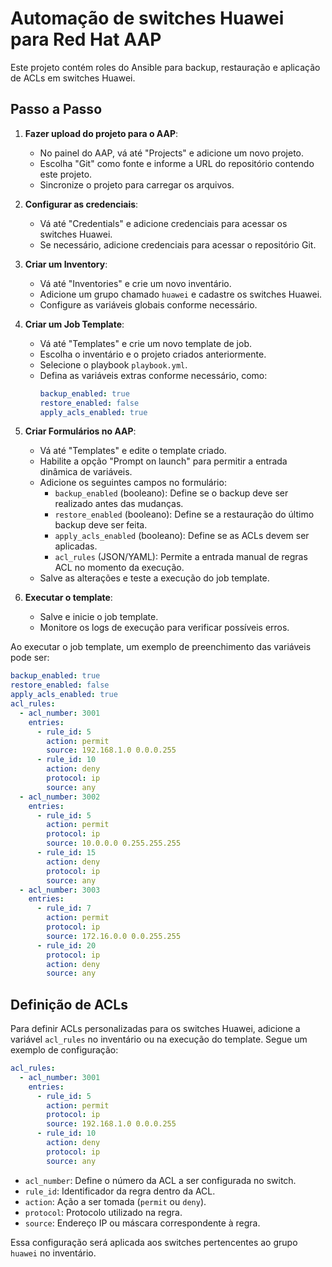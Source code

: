 # Automação de switches Huawei para Red Hat AAP

Este projeto contém roles do Ansible para backup, restauração e aplicação de ACLs em switches Huawei.


## Passo a Passo

1. **Fazer upload do projeto para o AAP**:
   - No painel do AAP, vá até "Projects" e adicione um novo projeto.
   - Escolha "Git" como fonte e informe a URL do repositório contendo este projeto.
   - Sincronize o projeto para carregar os arquivos.

2. **Configurar as credenciais**:
   - Vá até "Credentials" e adicione credenciais para acessar os switches Huawei.
   - Se necessário, adicione credenciais para acessar o repositório Git.

3. **Criar um Inventory**:
   - Vá até "Inventories" e crie um novo inventário.
   - Adicione um grupo chamado `huawei` e cadastre os switches Huawei.
   - Configure as variáveis globais conforme necessário.

4. **Criar um Job Template**:
   - Vá até "Templates" e crie um novo template de job.
   - Escolha o inventário e o projeto criados anteriormente.
   - Selecione o playbook `playbook.yml`.
   - Defina as variáveis extras conforme necessário, como:
     ```yaml
     backup_enabled: true
     restore_enabled: false
     apply_acls_enabled: true
     ```

5. **Criar Formulários no AAP**:
   - Vá até "Templates" e edite o template criado.
   - Habilite a opção "Prompt on launch" para permitir a entrada dinâmica de variáveis.
   - Adicione os seguintes campos no formulário:
     - `backup_enabled` (booleano): Define se o backup deve ser realizado antes das mudanças.
     - `restore_enabled` (booleano): Define se a restauração do último backup deve ser feita.
     - `apply_acls_enabled` (booleano): Define se as ACLs devem ser aplicadas.
     - `acl_rules` (JSON/YAML): Permite a entrada manual de regras ACL no momento da execução.
   - Salve as alterações e teste a execução do job template.

6. **Executar o template**:
   - Salve e inicie o job template.
   - Monitore os logs de execução para verificar possíveis erros.

Ao executar o job template, um exemplo de preenchimento das variáveis pode ser:

```yaml
backup_enabled: true
restore_enabled: false
apply_acls_enabled: true
acl_rules:
  - acl_number: 3001
    entries:
      - rule_id: 5
        action: permit
        source: 192.168.1.0 0.0.0.255
      - rule_id: 10
        action: deny
        protocol: ip
        source: any
  - acl_number: 3002
    entries:
      - rule_id: 5
        action: permit
        protocol: ip
        source: 10.0.0.0 0.255.255.255
      - rule_id: 15
        action: deny
        protocol: ip
        source: any
  - acl_number: 3003
    entries:
      - rule_id: 7
        action: permit
        protocol: ip
        source: 172.16.0.0 0.0.255.255
      - rule_id: 20
        protocol: ip
        action: deny
        source: any
```

## Definição de ACLs

Para definir ACLs personalizadas para os switches Huawei, adicione a variável `acl_rules` no inventário ou na execução do template. Segue um exemplo de configuração:

```yaml
acl_rules:
  - acl_number: 3001
    entries:
      - rule_id: 5
        action: permit
        protocol: ip
        source: 192.168.1.0 0.0.0.255
      - rule_id: 10
        action: deny
        protocol: ip
        source: any
```

- `acl_number`: Define o número da ACL a ser configurada no switch.
- `rule_id`: Identificador da regra dentro da ACL.
- `action`: Ação a ser tomada (`permit` ou `deny`).
- `protocol`: Protocolo utilizado na regra.
- `source`: Endereço IP ou máscara correspondente à regra.

Essa configuração será aplicada aos switches pertencentes ao grupo `huawei` no inventário.
